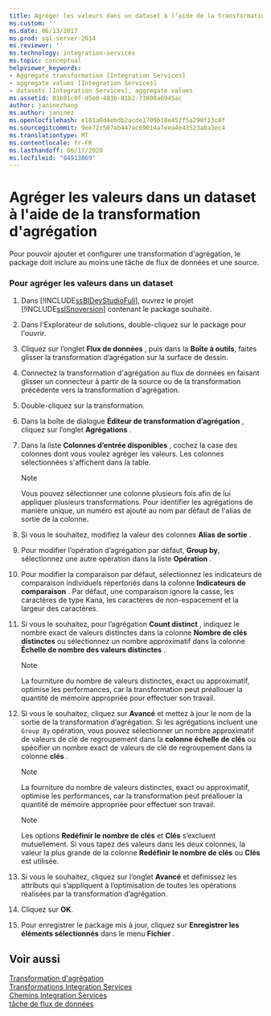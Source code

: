 ```yaml
---
title: Agréger les valeurs dans un dataset à l’aide de la transformation d’agrégation | Microsoft Docs
ms.custom: ''
ms.date: 06/13/2017
ms.prod: sql-server-2014
ms.reviewer: ''
ms.technology: integration-services
ms.topic: conceptual
helpviewer_keywords:
- Aggregate transformation [Integration Services]
- aggregate values [Integration Services]
- datasets [Integration Services], aggregate values
ms.assetid: 01b81c0f-d5e0-483b-81b2-73800a6945ac
author: janinezhang
ms.author: janinez
ms.openlocfilehash: e181a0d4ebdb2acde1709b18e452f5a290f13c8f
ms.sourcegitcommit: 9ee72c507ab447ac69014a7eea4e43523a0a3ec4
ms.translationtype: MT
ms.contentlocale: fr-FR
ms.lasthandoff: 06/17/2020
ms.locfileid: "84913869"
---
```

# <a name="aggregate-values-in-a-dataset-by-using-the-aggregate-transformation"></a>Agréger les valeurs dans un dataset à l'aide de la transformation d'agrégation
  Pour pouvoir ajouter et configurer une transformation d'agrégation, le package doit inclure au moins une tâche de flux de données et une source.  
  
### <a name="to-aggregate-values-in-a-dataset"></a>Pour agréger les valeurs dans un dataset  
  
1.  Dans [!INCLUDE[ssBIDevStudioFull](../../../includes/ssbidevstudiofull-md.md)], ouvrez le projet [!INCLUDE[ssISnoversion](../../../includes/ssisnoversion-md.md)] contenant le package souhaité.  
  
2.  Dans l'Explorateur de solutions, double-cliquez sur le package pour l'ouvrir.  
  
3.  Cliquez sur l’onglet **Flux de données** , puis dans la **Boîte à outils**, faites glisser la transformation d’agrégation sur la surface de dessin.  
  
4.  Connectez la transformation d'agrégation au flux de données en faisant glisser un connecteur à partir de la source ou de la transformation précédente vers la transformation d'agrégation.  
  
5.  Double-cliquez sur la transformation.  
  
6.  Dans la boîte de dialogue **Éditeur de transformation d’agrégation** , cliquez sur l’onglet **Agrégations** .  
  
7.  Dans la liste **Colonnes d’entrée disponibles** , cochez la case des colonnes dont vous voulez agréger les valeurs. Les colonnes sélectionnées s'affichent dans la table.  
  
    > [!NOTE]  
    >  Vous pouvez sélectionner une colonne plusieurs fois afin de lui appliquer plusieurs transformations. Pour identifier les agrégations de manière unique, un numéro est ajouté au nom par défaut de l'alias de sortie de la colonne.  
  
8.  Si vous le souhaitez, modifiez la valeur des colonnes **Alias de sortie** .  
  
9. Pour modifier l’opération d’agrégation par défaut, **Group by**, sélectionnez une autre opération dans la liste **Opération** .  
  
10. Pour modifier la comparaison par défaut, sélectionnez les indicateurs de comparaison individuels répertoriés dans la colonne **Indicateurs de comparaison** . Par défaut, une comparaison ignore la casse, les caractères de type Kana, les caractères de non-espacement et la largeur des caractères.  
  
11. Si vous le souhaitez, pour l’agrégation **Count distinct** , indiquez le nombre exact de valeurs distinctes dans la colonne **Nombre de clés distinctes** ou sélectionnez un nombre approximatif dans la colonne **Échelle de nombre des valeurs distinctes** .  
  
    > [!NOTE]  
    >  La fourniture du nombre de valeurs distinctes, exact ou approximatif, optimise les performances, car la transformation peut préallouer la quantité de mémoire appropriée pour effectuer son travail.  
  
12. Si vous le souhaitez, cliquez sur **Avancé** et mettez à jour le nom de la sortie de la transformation d’agrégation. Si les agrégations incluent une `Group By` opération, vous pouvez sélectionner un nombre approximatif de valeurs de clé de regroupement dans la **colonne échelle de clés** ou spécifier un nombre exact de valeurs de clé de regroupement dans la colonne **clés** .  
  
    > [!NOTE]  
    >  La fourniture du nombre de valeurs distinctes, exact ou approximatif, optimise les performances, car la transformation peut préallouer la quantité de mémoire appropriée pour effectuer son travail.  
  
    > [!NOTE]  
    >  Les options **Redéfinir le nombre de clés** et **Clés** s’excluent mutuellement. Si vous tapez des valeurs dans les deux colonnes, la valeur la plus grande de la colonne **Redéfinir le nombre de clés** ou **Clés** est utilisée.  
  
13. Si vous le souhaitez, cliquez sur l’onglet **Avancé** et définissez les attributs qui s’appliquent à l’optimisation de toutes les opérations réalisées par la transformation d’agrégation.  
  
14. Cliquez sur **OK**.  
  
15. Pour enregistrer le package mis à jour, cliquez sur **Enregistrer les éléments sélectionnés** dans le menu **Fichier** .  
  
## <a name="see-also"></a>Voir aussi  
 [Transformation d'agrégation](aggregate-transformation.md)   
 [Transformations Integration Services](integration-services-transformations.md)   
 [Chemins Integration Services](../integration-services-paths.md)   
 [tâche de flux de données](../../control-flow/data-flow-task.md)  
  
  
